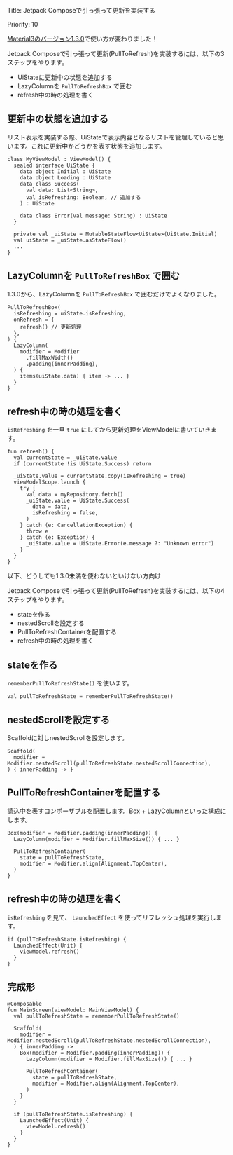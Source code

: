 Title: Jetpack Composeで引っ張って更新を実装する

Priority: 10

[Material3のバージョン1.3.0](https://developer.android.com/jetpack/androidx/releases/compose-material3#1.3.0)で使い方が変わりました！

Jetpack Composeで引っ張って更新(PullToRefresh)を実装するには、以下の3ステップをやります。

- UiStateに更新中の状態を追加する
- LazyColumnを `PullToRefreshBox` で囲む
- refresh中の時の処理を書く

## 更新中の状態を追加する

リスト表示を実装する際、UiStateで表示内容となるリストを管理していると思います。これに更新中かどうかを表す状態を追加します。

```
class MyViewModel : ViewModel() {
  sealed interface UiState {
    data object Initial : UiState
    data object Loading : UiState
    data class Success(
      val data: List<String>,
      val isRefreshing: Boolean, // 追加する
    ) : UiState

    data class Error(val message: String) : UiState
  }

  private val _uiState = MutableStateFlow<UiState>(UiState.Initial)
  val uiState = _uiState.asStateFlow()
  ...
}
```

## LazyColumnを `PullToRefreshBox` で囲む

1.3.0から、LazyColumnを `PullToRefreshBox` で囲むだけでよくなりました。

```
PullToRefreshBox(
  isRefreshing = uiState.isRefreshing,
  onRefresh = {
    refresh() // 更新処理
  },
) {
  LazyColumn(
    modifier = Modifier
      .fillMaxWidth()
      .padding(innerPadding),
  ) {
    items(uiState.data) { item -> ... }
  }
}
```

## refresh中の時の処理を書く

 `isRefreshing` を一旦 `true` にしてから更新処理をViewModelに書いていきます。

```
fun refresh() {
  val currentState = _uiState.value
  if (currentState !is UiState.Success) return

  _uiState.value = currentState.copy(isRefreshing = true)
  viewModelScope.launch {
    try {
      val data = myRepository.fetch()
      _uiState.value = UiState.Success(
        data = data,
        isRefreshing = false,
      )
    } catch (e: CancellationException) {
      throw e
    } catch (e: Exception) {
      _uiState.value = UiState.Error(e.message ?: "Unknown error")
    }
  }
}
```


以下、どうしても1.3.0未満を使わないといけない方向け

Jetpack Composeで引っ張って更新(PullToRefresh)を実装するには、以下の4ステップをやります。

- stateを作る
- nestedScrollを設定する
- PullToRefreshContainerを配置する
- refresh中の時の処理を書く

## stateを作る

 `rememberPullToRefreshState()` を使います。

```
val pullToRefreshState = rememberPullToRefreshState()
```

## nestedScrollを設定する

Scaffoldに対しnestedScrollを設定します。

```
Scaffold(
  modifier = Modifier.nestedScroll(pullToRefreshState.nestedScrollConnection),
) { innerPadding -> }
```

## PullToRefreshContainerを配置する

読込中を表すコンポーザブルを配置します。Box + LazyColumnといった構成にします。

```
Box(modifier = Modifier.padding(innerPadding)) {
  LazyColumn(modifier = Modifier.fillMaxSize()) { ... }

  PullToRefreshContainer(
    state = pullToRefreshState,
    modifier = Modifier.align(Alignment.TopCenter),
  )
}
```

## refresh中の時の処理を書く

 `isRefreshing` を見て、 `LaunchedEffect` を使ってリフレッシュ処理を実行します。

```
if (pullToRefreshState.isRefreshing) {
  LaunchedEffect(Unit) {
    viewModel.refresh()
  }
}
```

## 完成形

```
@Composable
fun MainScreen(viewModel: MainViewModel) {
  val pullToRefreshState = rememberPullToRefreshState()

  Scaffold(
    modifier = Modifier.nestedScroll(pullToRefreshState.nestedScrollConnection),
  ) { innerPadding ->
    Box(modifier = Modifier.padding(innerPadding)) {
      LazyColumn(modifier = Modifier.fillMaxSize()) { ... }

      PullToRefreshContainer(
        state = pullToRefreshState,
        modifier = Modifier.align(Alignment.TopCenter),
      )
    }
  }

  if (pullToRefreshState.isRefreshing) {
    LaunchedEffect(Unit) {
      viewModel.refresh()
    }
  }
}
```
